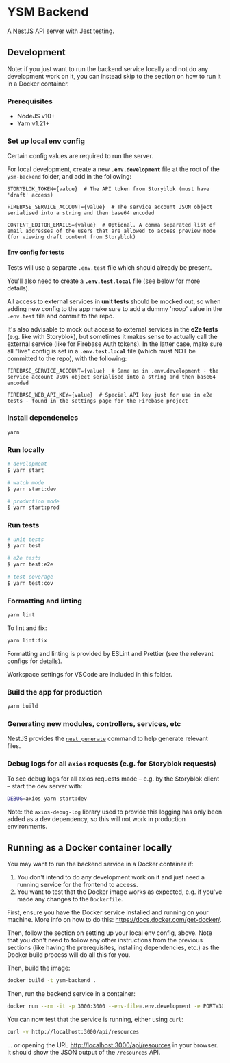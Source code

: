 # YSM Backend

A [NestJS](https://nestjs.com/) API server with [Jest](https://jestjs.io/) testing.

## Development

Note: if you just want to run the backend service locally and not do any development work on it, you can instead skip to the section on how to run it in a Docker container.

### Prerequisites

- NodeJS v10+
- Yarn v1.21+

### Set up local env config

Certain config values are required to run the server.

For local development, create a new **`.env.development`** file at the root of the `ysm-backend` folder, and add in the following:

```shell
STORYBLOK_TOKEN={value}  # The API token from Storyblok (must have 'draft' access)

FIREBASE_SERVICE_ACCOUNT={value}  # The service account JSON object serialised into a string and then base64 encoded

CONTENT_EDITOR_EMAILS={value}  # Optional. A comma separated list of email addresses of the users that are allowed to access preview mode (for viewing draft content from Storyblok)
```

#### Env config for tests

Tests will use a separate `.env.test` file which should already be present.

You'll also need to create a **`.env.test.local`** file (see below for more details).

All access to external services in **unit tests** should be mocked out, so when adding new config to the app make sure to add a dummy 'noop' value in the `.env.test` file and commit to the repo.

It's also advisable to mock out access to external services in the **e2e tests** (e.g. like with Storyblok), but sometimes it makes sense to actually call the external service (like for Firebase Auth tokens). In the latter case, make sure all "live" config is set in a **`.env.test.local`** file (which must NOT be committed to the repo), with the following:

```shell
FIREBASE_SERVICE_ACCOUNT={value}  # Same as in .env.development - the service account JSON object serialised into a string and then base64 encoded

FIREBASE_WEB_API_KEY={value}  # Special API key just for use in e2e tests - found in the settings page for the Firebase project
```

### Install dependencies

```bash
yarn
```

### Run locally

```bash
# development
$ yarn start

# watch mode
$ yarn start:dev

# production mode
$ yarn start:prod
```

### Run tests

```bash
# unit tests
$ yarn test

# e2e tests
$ yarn test:e2e

# test coverage
$ yarn test:cov
```

### Formatting and linting

```bash
yarn lint
```

To lint and fix:

```bash
yarn lint:fix
```

Formatting and linting is provided by ESLint and Prettier (see the relevant configs for details).

Workspace settings for VSCode are included in this folder.

### Build the app for production

```bash
yarn build
```

### Generating new modules, controllers, services, etc

NestJS provides the [`nest generate`](https://docs.nestjs.com/cli/usages#nest-generate) command to help generate relevant files.

### Debug logs for all `axios` requests (e.g. for Storyblok requests)

To see debug logs for all axios requests made – e.g. by the Storyblok client – start the dev server with:

```bash
DEBUG=axios yarn start:dev
```

Note: the `axios-debug-log` library used to provide this logging has only been added as a dev dependency, so this will not work in production environments.

## Running as a Docker container locally

You may want to run the backend service in a Docker container if:

1. You don't intend to do any development work on it and just need a running service for the frontend to access.
1. You want to test that the Docker image works as expected, e.g. if you've made any changes to the `Dockerfile`.

First, ensure you have the Docker service installed and running on your machine. More info on how to do this: <https://docs.docker.com/get-docker/>.

Then, follow the section on setting up your local env config, above. Note that you don't need to follow any other instructions from the previous sections (like having the prerequisites, installing dependencies, etc.) as the Docker build process will do all this for you.

Then, build the image:

```sh
docker build -t ysm-backend .
```

Then, run the backend service in a container:

```sh
docker run --rm -it -p 3000:3000 --env-file=.env.development -e PORT=3000 --init ysm-backend
```

You can now test that the service is running, either using `curl`:

```sh
curl -v http://localhost:3000/api/resources
```

… or opening the URL <http://localhost:3000/api/resources> in your browser. It should show the JSON output of the `/resources` API.
